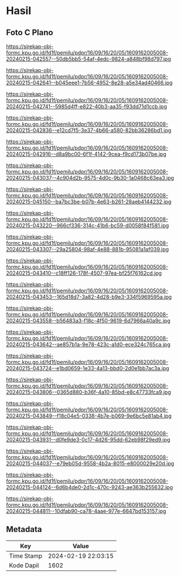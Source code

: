 # Hasil

## Foto C Plano

https://sirekap-obj-formc.kpu.go.id/fd1f/pemilu/pdpr/16/09/16/20/05/1609162005008-20240215-042557--50db5bb5-54af-4edc-9824-a848bf98d797.jpg

https://sirekap-obj-formc.kpu.go.id/fd1f/pemilu/pdpr/16/09/16/20/05/1609162005008-20240215-042641--b045eee1-7b56-4952-8e28-a5e34ad40466.jpg

https://sirekap-obj-formc.kpu.go.id/fd1f/pemilu/pdpr/16/09/16/20/05/1609162005008-20240215-042741--5985d4ff-e822-40b3-aa35-f93dd71d1ccb.jpg

https://sirekap-obj-formc.kpu.go.id/fd1f/pemilu/pdpr/16/09/16/20/05/1609162005008-20240215-042836--e12cd7f5-3e37-4b66-a580-82bb36286bd1.jpg

https://sirekap-obj-formc.kpu.go.id/fd1f/pemilu/pdpr/16/09/16/20/05/1609162005008-20240215-042916--d8a9bc00-6f1f-4142-9cea-f9cd173b07be.jpg

https://sirekap-obj-formc.kpu.go.id/fd1f/pemilu/pdpr/16/09/16/20/05/1609162005008-20240215-043037--4c904d2b-9575-4d0c-9b30-1a0468c63ea3.jpg

https://sirekap-obj-formc.kpu.go.id/fd1f/pemilu/pdpr/16/09/16/20/05/1609162005008-20240215-045150--ba7bc3be-b07b-4e63-b261-28aeb4144232.jpg

https://sirekap-obj-formc.kpu.go.id/fd1f/pemilu/pdpr/16/09/16/20/05/1609162005008-20240215-043220--966cf336-314c-41b6-bc59-d0058f84f581.jpg

https://sirekap-obj-formc.kpu.go.id/fd1f/pemilu/pdpr/16/09/16/20/05/1609162005008-20240215-043307--29a25804-98af-4e88-881b-95081a1af039.jpg

https://sirekap-obj-formc.kpu.go.id/fd1f/pemilu/pdpr/16/09/16/20/05/1609162005008-20240215-043410--c18ff126-178f-4507-97ea-bf25f76162cd.jpg

https://sirekap-obj-formc.kpu.go.id/fd1f/pemilu/pdpr/16/09/16/20/05/1609162005008-20240215-043453--165d18d7-3a82-4d28-b9e3-334f5969595a.jpg

https://sirekap-obj-formc.kpu.go.id/fd1f/pemilu/pdpr/16/09/16/20/05/1609162005008-20240215-043558--b56483a3-f18c-4f50-9619-6d7966a40a9c.jpg

https://sirekap-obj-formc.kpu.go.id/fd1f/pemilu/pdpr/16/09/16/20/05/1609162005008-20240215-043642--ae857b1a-9e78-423c-a1d0-ece324c765ca.jpg

https://sirekap-obj-formc.kpu.go.id/fd1f/pemilu/pdpr/16/09/16/20/05/1609162005008-20240215-043724--e1bd0659-1e33-4a13-bbd0-2d0e1bb7ac3a.jpg

https://sirekap-obj-formc.kpu.go.id/fd1f/pemilu/pdpr/16/09/16/20/05/1609162005008-20240215-043806--0365d880-b36f-4a10-85bd-e8c47733fca9.jpg

https://sirekap-obj-formc.kpu.go.id/fd1f/pemilu/pdpr/16/09/16/20/05/1609162005008-20240215-043849--f18c04e5-0338-4b7e-b069-9e6bc5e81ab4.jpg

https://sirekap-obj-formc.kpu.go.id/fd1f/pemilu/pdpr/16/09/16/20/05/1609162005008-20240215-043931--d0fe9de3-0c17-4d26-95dd-62eb98f29ed9.jpg

https://sirekap-obj-formc.kpu.go.id/fd1f/pemilu/pdpr/16/09/16/20/05/1609162005008-20240215-044037--e79eb05d-9558-4b2a-8015-e8000029e20d.jpg

https://sirekap-obj-formc.kpu.go.id/fd1f/pemilu/pdpr/16/09/16/20/05/1609162005008-20240215-044124--6d6b4de0-2d1c-470c-9243-ae363b255632.jpg

https://sirekap-obj-formc.kpu.go.id/fd1f/pemilu/pdpr/16/09/16/20/05/1609162005008-20240215-044811--10dfab90-ca78-4aae-977e-6647bd153157.jpg


## Metadata

| Key        | Value               |
| ---------- | ------------------- |
| Time Stamp | 2024-02-19 22:03:15 |
| Kode Dapil | 1602                |




